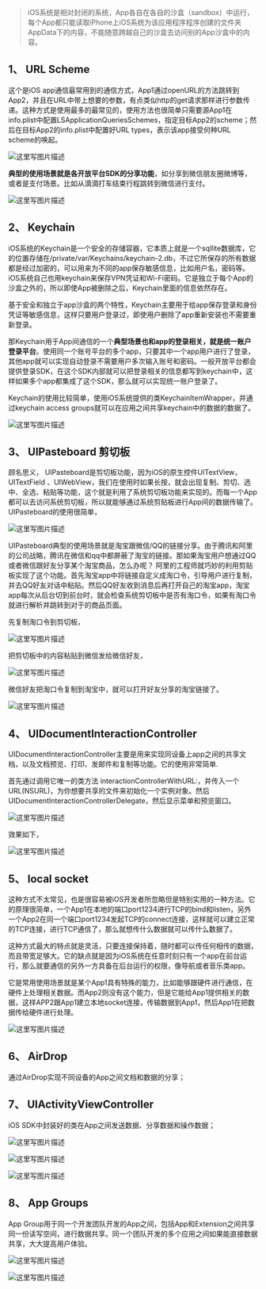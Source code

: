 > iOS系统是相对封闭的系统，App各自在各自的沙盒（sandbox）中运行，每个App都只能读取iPhone上iOS系统为该应用程序程序创建的文件夹AppData下的内容，不能随意跨越自己的沙盒去访问别的App沙盒中的内容。

## 1、 URL Scheme

这个是iOS app通信最常用到的通信方式，App1通过openURL的方法跳转到App2，并且在URL中带上想要的参数，有点类似http的get请求那样进行参数传递。这种方式是使用最多的最常见的，使用方法也很简单只需要源App1在info.plist中配置LSApplicationQueriesSchemes，指定目标App2的scheme；然后在目标App2的info.plist中配置好URL types，表示该app接受何种URL scheme的唤起。

![这里写图片描述](https://img-blog.csdn.net/20171225122803385?watermark/2/text/aHR0cDovL2Jsb2cuY3Nkbi5uZXQva3VhbmdkYWNhaWt1YW5n/font/5a6L5L2T/fontsize/400/fill/I0JBQkFCMA==/dissolve/70/gravity/SouthEast)

**典型的使用场景就是各开放平台SDK的分享功能**，如分享到微信朋友圈微博等，或者是支付场景。比如从滴滴打车结束行程跳转到微信进行支付。

![这里写图片描述](https://img-blog.csdn.net/20171225122846671?watermark/2/text/aHR0cDovL2Jsb2cuY3Nkbi5uZXQva3VhbmdkYWNhaWt1YW5n/font/5a6L5L2T/fontsize/400/fill/I0JBQkFCMA==/dissolve/70/gravity/SouthEast)

## 2、 Keychain

iOS系统的Keychain是一个安全的存储容器，它本质上就是一个sqllite数据库，它的位置存储在/private/var/Keychains/keychain-2.db，不过它所保存的所有数据都是经过加密的，可以用来为不同的app保存敏感信息，比如用户名，密码等。iOS系统自己也用keychain来保存VPN凭证和Wi-Fi密码。它是独立于每个App的沙盒之外的，所以即使App被删除之后，Keychain里面的信息依然存在。

基于安全和独立于app沙盒的两个特性，Keychain主要用于给app保存登录和身份凭证等敏感信息，这样只要用户登录过，即使用户删除了app重新安装也不需要重新登录。

那Keychain用于App间通信的一个**典型场景也和app的登录相关，就是统一账户登录平台**。使用同一个账号平台的多个app，只要其中一个app用户进行了登录，其他app就可以实现自动登录不需要用户多次输入账号和密码。一般开放平台都会提供登录SDK，在这个SDK内部就可以把登录相关的信息都写到keychain中，这样如果多个app都集成了这个SDK，那么就可以实现统一账户登录了。

Keychain的使用比较简单，使用iOS系统提供的类KeychainItemWrapper，并通过keychain access groups就可以在应用之间共享keychain中的数据的数据了。

![这里写图片描述](https://img-blog.csdn.net/20171225123055422?watermark/2/text/aHR0cDovL2Jsb2cuY3Nkbi5uZXQva3VhbmdkYWNhaWt1YW5n/font/5a6L5L2T/fontsize/400/fill/I0JBQkFCMA==/dissolve/70/gravity/SouthEast)

## 3、 UIPasteboard 剪切板

顾名思义， UIPasteboard是剪切板功能，因为iOS的原生控件UITextView，UITextField 、UIWebView，我们在使用时如果长按，就会出现复制、剪切、选中、全选、粘贴等功能，这个就是利用了系统剪切板功能来实现的。而每一个App都可以去访问系统剪切板，所以就能够通过系统剪贴板进行App间的数据传输了。
UIPasteboard的使用很简单，

![这里写图片描述](https://img-blog.csdn.net/20171225123152927?watermark/2/text/aHR0cDovL2Jsb2cuY3Nkbi5uZXQva3VhbmdkYWNhaWt1YW5n/font/5a6L5L2T/fontsize/400/fill/I0JBQkFCMA==/dissolve/70/gravity/SouthEast)

UIPasteboard典型的使用场景就是淘宝跟微信/QQ的链接分享。由于腾讯和阿里的公司战略，腾讯在微信和qq中都屏蔽了淘宝的链接。那如果淘宝用户想通过QQ或者微信跟好友分享某个淘宝商品，怎么办呢？ 阿里的工程师就巧妙的利用剪贴板实现了这个功能。首先淘宝app中将链接自定义成淘口令，引导用户进行复制，并去QQ好友对话中粘贴。然后QQ好友收到消息后再打开自己的淘宝app，淘宝app每次从后台切到前台时，就会检查系统剪切板中是否有淘口令，如果有淘口令就进行解析并跳转到对于的商品页面。

先复制淘口令到剪切板，

![这里写图片描述](https://img-blog.csdn.net/20171225123220411?watermark/2/text/aHR0cDovL2Jsb2cuY3Nkbi5uZXQva3VhbmdkYWNhaWt1YW5n/font/5a6L5L2T/fontsize/400/fill/I0JBQkFCMA==/dissolve/70/gravity/SouthEast)

把剪切板中的内容粘贴到微信发给微信好友，

![这里写图片描述](https://img-blog.csdn.net/20171225123248559?watermark/2/text/aHR0cDovL2Jsb2cuY3Nkbi5uZXQva3VhbmdkYWNhaWt1YW5n/font/5a6L5L2T/fontsize/400/fill/I0JBQkFCMA==/dissolve/70/gravity/SouthEast)

微信好友把淘口令复制到淘宝中，就可以打开好友分享的淘宝链接了。

![这里写图片描述](https://img-blog.csdn.net/20171225123315985?watermark/2/text/aHR0cDovL2Jsb2cuY3Nkbi5uZXQva3VhbmdkYWNhaWt1YW5n/font/5a6L5L2T/fontsize/400/fill/I0JBQkFCMA==/dissolve/70/gravity/SouthEast)

## 4、 UIDocumentInteractionController

UIDocumentInteractionController主要是用来实现同设备上app之间的共享文档，以及文档预览、打印、发邮件和复制等功能。它的使用非常简单.

首先通过调用它唯一的类方法 interactionControllerWithURL:，并传入一个URL(NSURL)，为你想要共享的文件来初始化一个实例对象。然后UIDocumentInteractionControllerDelegate，然后显示菜单和预览窗口。

![这里写图片描述](https://img-blog.csdn.net/20171225123423205?watermark/2/text/aHR0cDovL2Jsb2cuY3Nkbi5uZXQva3VhbmdkYWNhaWt1YW5n/font/5a6L5L2T/fontsize/400/fill/I0JBQkFCMA==/dissolve/70/gravity/SouthEast)

效果如下，

![这里写图片描述](https://img-blog.csdn.net/20171225123458566?watermark/2/text/aHR0cDovL2Jsb2cuY3Nkbi5uZXQva3VhbmdkYWNhaWt1YW5n/font/5a6L5L2T/fontsize/400/fill/I0JBQkFCMA==/dissolve/70/gravity/SouthEast)

## 5、 local socket

这种方式不太常见，也是很容易被iOS开发者所忽略但是特别实用的一种方法。它的原理很简单，一个App1在本地的端口port1234进行TCP的bind和listen，另外一个App2在同一个端口port1234发起TCP的connect连接，这样就可以建立正常的TCP连接，进行TCP通信了，那么就想传什么数据就可以传什么数据了。

这种方式最大的特点就是灵活，只要连接保持着，随时都可以传任何相传的数据，而且带宽足够大。它的缺点就是因为iOS系统在任意时刻只有一个app在前台运行，那么就要通信的另外一方具备在后台运行的权限，像导航或者音乐类app。

它是常用使用场景就是某个App1具有特殊的能力，比如能够跟硬件进行通信，在硬件上处理相关数据。而App2则没有这个能力，但是它能给App1提供相关的数据，这样APP2跟App1建立本地socket连接，传输数据到App1，然后App1在把数据传给硬件进行处理。

![这里写图片描述](https://img-blog.csdn.net/20171225123553001?watermark/2/text/aHR0cDovL2Jsb2cuY3Nkbi5uZXQva3VhbmdkYWNhaWt1YW5n/font/5a6L5L2T/fontsize/400/fill/I0JBQkFCMA==/dissolve/70/gravity/SouthEast)

## 6、 AirDrop

通过AirDrop实现不同设备的App之间文档和数据的分享；

## 7、 UIActivityViewController

iOS SDK中封装好的类在App之间发送数据、分享数据和操作数据；

![这里写图片描述](https://img-blog.csdn.net/20171225124028961?watermark/2/text/aHR0cDovL2Jsb2cuY3Nkbi5uZXQva3VhbmdkYWNhaWt1YW5n/font/5a6L5L2T/fontsize/400/fill/I0JBQkFCMA==/dissolve/70/gravity/SouthEast)

![这里写图片描述](https://img-blog.csdn.net/20171225123930299?watermark/2/text/aHR0cDovL2Jsb2cuY3Nkbi5uZXQva3VhbmdkYWNhaWt1YW5n/font/5a6L5L2T/fontsize/400/fill/I0JBQkFCMA==/dissolve/70/gravity/SouthEast)

![这里写图片描述](https://img-blog.csdn.net/20171225124213106?watermark/2/text/aHR0cDovL2Jsb2cuY3Nkbi5uZXQva3VhbmdkYWNhaWt1YW5n/font/5a6L5L2T/fontsize/400/fill/I0JBQkFCMA==/dissolve/70/gravity/SouthEast)

## 8、 App Groups

App Group用于同一个开发团队开发的App之间，包括App和Extension之间共享同一份读写空间，进行数据共享。同一个团队开发的多个应用之间如果能直接数据共享，大大提高用户体验。

![这里写图片描述](https://img-blog.csdn.net/20171226172034918?watermark/2/text/aHR0cDovL2Jsb2cuY3Nkbi5uZXQva3VhbmdkYWNhaWt1YW5n/font/5a6L5L2T/fontsize/400/fill/I0JBQkFCMA==/dissolve/70/gravity/SouthEast)

![这里写图片描述](https://img-blog.csdn.net/20171226172252819?watermark/2/text/aHR0cDovL2Jsb2cuY3Nkbi5uZXQva3VhbmdkYWNhaWt1YW5n/font/5a6L5L2T/fontsize/400/fill/I0JBQkFCMA==/dissolve/70/gravity/SouthEast)